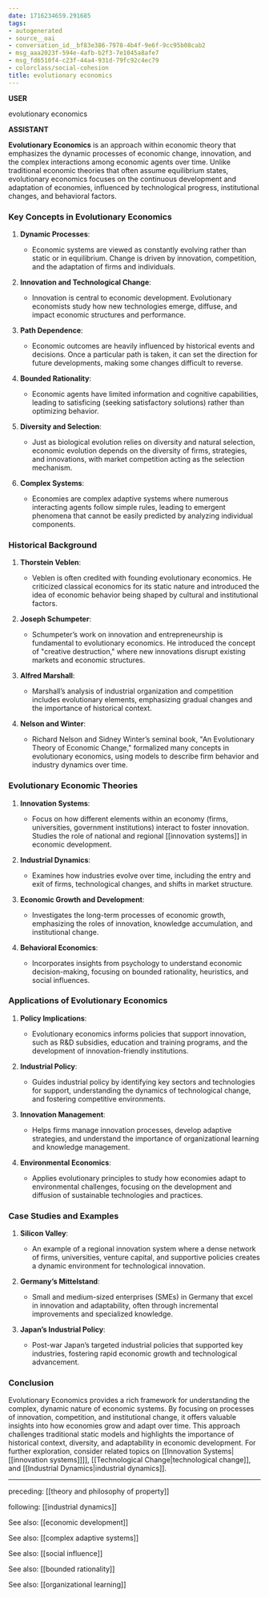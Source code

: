 ```yaml
---
date: 1716234659.291685
tags:
- autogenerated
- source__oai
- conversation_id__bf83e386-7978-4b4f-9e6f-9cc95b08cab2
- msg_aaa2023f-594e-4afb-b2f3-7e1045a8afe7
- msg_fd6510f4-c23f-44a4-931d-79fc92c4ec79
- colorclass/social-cohesion
title: evolutionary economics
---
```


**USER**

evolutionary economics


**ASSISTANT**

**Evolutionary Economics** is an approach within economic theory that emphasizes the dynamic processes of economic change, innovation, and the complex interactions among economic agents over time. Unlike traditional economic theories that often assume equilibrium states, evolutionary economics focuses on the continuous development and adaptation of economies, influenced by technological progress, institutional changes, and behavioral factors. 

### Key Concepts in Evolutionary Economics

1. **Dynamic Processes**:
   - Economic systems are viewed as constantly evolving rather than static or in equilibrium. Change is driven by innovation, competition, and the adaptation of firms and individuals.

2. **Innovation and Technological Change**:
   - Innovation is central to economic development. Evolutionary economists study how new technologies emerge, diffuse, and impact economic structures and performance.

3. **Path Dependence**:
   - Economic outcomes are heavily influenced by historical events and decisions. Once a particular path is taken, it can set the direction for future developments, making some changes difficult to reverse.

4. **Bounded Rationality**:
   - Economic agents have limited information and cognitive capabilities, leading to satisficing (seeking satisfactory solutions) rather than optimizing behavior.

5. **Diversity and Selection**:
   - Just as biological evolution relies on diversity and natural selection, economic evolution depends on the diversity of firms, strategies, and innovations, with market competition acting as the selection mechanism.

6. **Complex Systems**:
   - Economies are complex adaptive systems where numerous interacting agents follow simple rules, leading to emergent phenomena that cannot be easily predicted by analyzing individual components.

### Historical Background

1. **Thorstein Veblen**:
   - Veblen is often credited with founding evolutionary economics. He criticized classical economics for its static nature and introduced the idea of economic behavior being shaped by cultural and institutional factors.

2. **Joseph Schumpeter**:
   - Schumpeter’s work on innovation and entrepreneurship is fundamental to evolutionary economics. He introduced the concept of "creative destruction," where new innovations disrupt existing markets and economic structures.

3. **Alfred Marshall**:
   - Marshall’s analysis of industrial organization and competition includes evolutionary elements, emphasizing gradual changes and the importance of historical context.

4. **Nelson and Winter**:
   - Richard Nelson and Sidney Winter’s seminal book, "An Evolutionary Theory of Economic Change," formalized many concepts in evolutionary economics, using models to describe firm behavior and industry dynamics over time.

### Evolutionary Economic Theories

1. **Innovation Systems**:
   - Focus on how different elements within an economy (firms, universities, government institutions) interact to foster innovation. Studies the role of national and regional [[innovation systems]] in economic development.

2. **Industrial Dynamics**:
   - Examines how industries evolve over time, including the entry and exit of firms, technological changes, and shifts in market structure.

3. **Economic Growth and Development**:
   - Investigates the long-term processes of economic growth, emphasizing the roles of innovation, knowledge accumulation, and institutional change.

4. **Behavioral Economics**:
   - Incorporates insights from psychology to understand economic decision-making, focusing on bounded rationality, heuristics, and social influences.

### Applications of Evolutionary Economics

1. **Policy Implications**:
   - Evolutionary economics informs policies that support innovation, such as R&D subsidies, education and training programs, and the development of innovation-friendly institutions.

2. **Industrial Policy**:
   - Guides industrial policy by identifying key sectors and technologies for support, understanding the dynamics of technological change, and fostering competitive environments.

3. **Innovation Management**:
   - Helps firms manage innovation processes, develop adaptive strategies, and understand the importance of organizational learning and knowledge management.

4. **Environmental Economics**:
   - Applies evolutionary principles to study how economies adapt to environmental challenges, focusing on the development and diffusion of sustainable technologies and practices.

### Case Studies and Examples

1. **Silicon Valley**:
   - An example of a regional innovation system where a dense network of firms, universities, venture capital, and supportive policies creates a dynamic environment for technological innovation.

2. **Germany’s Mittelstand**:
   - Small and medium-sized enterprises (SMEs) in Germany that excel in innovation and adaptability, often through incremental improvements and specialized knowledge.

3. **Japan’s Industrial Policy**:
   - Post-war Japan’s targeted industrial policies that supported key industries, fostering rapid economic growth and technological advancement.

### Conclusion

Evolutionary Economics provides a rich framework for understanding the complex, dynamic nature of economic systems. By focusing on processes of innovation, competition, and institutional change, it offers valuable insights into how economies grow and adapt over time. This approach challenges traditional static models and highlights the importance of historical context, diversity, and adaptability in economic development. For further exploration, consider related topics on [[Innovation Systems|[[innovation systems]]]], [[Technological Change|technological change]], and [[Industrial Dynamics|industrial dynamics]].


---

preceding: [[theory and philosophy of property]]  


following: [[industrial dynamics]]

See also: [[economic development]]


See also: [[complex adaptive systems]]


See also: [[social influence]]


See also: [[bounded rationality]]


See also: [[organizational learning]]